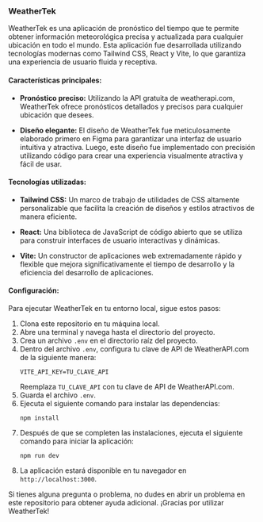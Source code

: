 ### WeatherTek

WeatherTek es una aplicación de pronóstico del tiempo que te permite obtener información meteorológica precisa y actualizada para cualquier ubicación en todo el mundo. Esta aplicación fue desarrollada utilizando tecnologías modernas como Tailwind CSS, React y Vite, lo que garantiza una experiencia de usuario fluida y receptiva.

#### Características principales:

- **Pronóstico preciso:** Utilizando la API gratuita de weatherapi.com, WeatherTek ofrece pronósticos detallados y precisos para cualquier ubicación que desees.
  
- **Diseño elegante:** El diseño de WeatherTek fue meticulosamente elaborado primero en Figma para garantizar una interfaz de usuario intuitiva y atractiva. Luego, este diseño fue implementado con precisión utilizando código para crear una experiencia visualmente atractiva y fácil de usar.
  
#### Tecnologías utilizadas:

- **Tailwind CSS:** Un marco de trabajo de utilidades de CSS altamente personalizable que facilita la creación de diseños y estilos atractivos de manera eficiente.
  
- **React:** Una biblioteca de JavaScript de código abierto que se utiliza para construir interfaces de usuario interactivas y dinámicas.
  
- **Vite:** Un constructor de aplicaciones web extremadamente rápido y flexible que mejora significativamente el tiempo de desarrollo y la eficiencia del desarrollo de aplicaciones.

#### Configuración:

Para ejecutar WeatherTek en tu entorno local, sigue estos pasos:

1. Clona este repositorio en tu máquina local.
2. Abre una terminal y navega hasta el directorio del proyecto.
3. Crea un archivo `.env` en el directorio raíz del proyecto.
4. Dentro del archivo `.env`, configura tu clave de API de WeatherAPI.com de la siguiente manera:
   ```
   VITE_API_KEY=TU_CLAVE_API
   ```
   Reemplaza `TU_CLAVE_API` con tu clave de API de WeatherAPI.com.
5. Guarda el archivo `.env`.
6. Ejecuta el siguiente comando para instalar las dependencias:
   ```
   npm install
   ```
7. Después de que se completen las instalaciones, ejecuta el siguiente comando para iniciar la aplicación:
   ```
   npm run dev
   ```
8. La aplicación estará disponible en tu navegador en `http://localhost:3000`.

Si tienes alguna pregunta o problema, no dudes en abrir un problema en este repositorio para obtener ayuda adicional. ¡Gracias por utilizar WeatherTek!
